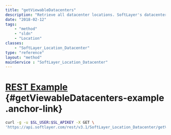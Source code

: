 ```yaml
---
title: "getViewableDatacenters"
description: "Retrieve all datacenter locations. SoftLayer's datacenters exist in various cities and each contain one or more server rooms which house network and server infrastructure. "
date: "2018-02-12"
tags:
    - "method"
    - "sldn"
    - "Location"
classes:
    - "SoftLayer_Location_Datacenter"
type: "reference"
layout: "method"
mainService : "SoftLayer_Location_Datacenter"
---
```


# [REST Example](#getViewableDatacenters-example) <a href="/article/rest/"><i class="fas fa-question"></i></a> {#getViewableDatacenters-example .anchor-link} 
```bash
curl -g -u $SL_USER:$SL_APIKEY -X GET \
'https://api.softlayer.com/rest/v3.1/SoftLayer_Location_Datacenter/getViewableDatacenters'
```
